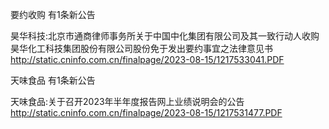 要约收购 有1条新公告 

昊华科技:北京市通商律师事务所关于中国中化集团有限公司及其一致行动人收购昊华化工科技集团股份有限公司股份免于发出要约事宜之法律意见书 http://static.cninfo.com.cn/finalpage/2023-08-15/1217533041.PDF 

天味食品 有1条新公告 

天味食品:关于召开2023年半年度报告网上业绩说明会的公告 http://static.cninfo.com.cn/finalpage/2023-08-15/1217531477.PDF 

